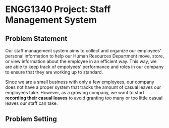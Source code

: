 # ENGG1340 Project: Staff Management System
## Problem Statement
Our staff management system aims to collect and organize our employees' personal information to help our Human Resources Department move, store, or view information about the employee in an efficient way. This way, we are able to keep track of empolyees' performance and roles in our company to ensure that they are working up to standard.

Since we are a small business with only a few employees, our company does not have a proper system that tracks the amount of casual leaves our employees take. However, as a growing company, we want to start **recording their casual leaves** to avoid granting too many or too little casual leaves our staff can take.

## Problem Setting

